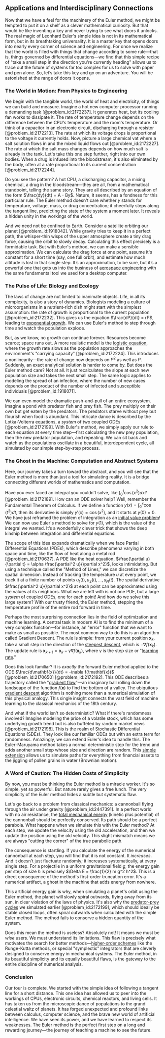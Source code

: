 ## Applications and Interdisciplinary Connections

Now that we have a feel for the machinery of the Euler method, we might be tempted to put it on a shelf as a clever mathematical curiosity. But that would be like inventing a key and never trying to see what doors it unlocks. The real magic of Leonhard Euler's simple idea is not in its mathematical form, but in its breathtaking universality. It is a master key that opens doors into nearly every corner of science and engineering. For once we realize that the world is filled with things that change according to some rule—that is, things governed by differential equations—we find that this simple recipe of "take a small step in the direction you're currently heading" allows us to trace out the future of systems far too complex for us to solve with paper and pen alone. So, let’s take this key and go on an adventure. You will be astonished at the range of doors it opens.

### The World in Motion: From Physics to Engineering

We begin with the tangible world, the world of heat and electricity, of things we can build and measure. Imagine a hot new computer processor running a demanding task [@problem_id:2172237]. It generates heat, but its cooling fan works to dissipate it. The rate of temperature change depends on the difference between the CPU's temperature and the room's temperature. Or think of a capacitor in an electronic circuit, discharging through a resistor [@problem_id:2172213]. The rate at which its voltage drops is proportional to the voltage it currently holds. Now, picture a large chemical vat where a salt solution flows in and the mixed liquid flows out [@problem_id:2172227]. The rate at which the salt mass changes depends on how much salt is already in the tank. Let's take this one step further, right into our own bodies. When a drug is infused into the bloodstream, it's also eliminated by the body, often at a rate proportional to its current concentration [@problem_id:2172244].

Do you see the pattern? A hot CPU, a discharging capacitor, a mixing chemical, a drug in the bloodstream—they are all, from a mathematical standpoint, telling the same story. They are all described by an equation of the form $\frac{dy}{dt} = A - By$. Nature, it seems, has a fondness for this particular rule. The Euler method doesn't care whether $y$ stands for temperature, voltage, mass, or drug concentration; it cheerfully steps along the tangent line, predicting the state of the system a moment later. It reveals a hidden unity in the workings of the world.

And we need not be confined to Earth. Consider a satellite orbiting our planet [@problem_id:1918042]. While gravity tries to keep it in a perfect path, the whisper-thin wisps of the upper atmosphere create a tiny drag force, causing the orbit to slowly decay. Calculating this effect precisely is a formidable task. But with Euler's method, we can make a sensible approximation. We can calculate the drag force at one point, assume it's constant for a short time (say, one full orbit), and estimate how much altitude is lost in that single step. It’s an approximation, to be sure, but it’s a powerful one that gets us into the business of [aerospace engineering](@article_id:268009) with the same fundamental tool we used for a desktop computer.

### The Pulse of Life: Biology and Ecology

The laws of change are not limited to inanimate objects. Life, in all its complexity, is also a story of dynamics. Biologists modeling a culture of microorganisms in a nutrient-rich dish might start with the simplest assumption: the rate of growth is proportional to the current population [@problem_id:2172232]. This gives us the equation $\frac{dP}{dt} = rP$, leading to [exponential growth](@article_id:141375). We can use Euler's method to step through time and watch the population explode.

But, as we know, no growth can continue forever. Resources become scarce; space runs out. A more realistic model is the [logistic equation](@article_id:265195), where the growth rate slows as the population approaches the environment's "carrying capacity" [@problem_id:2172224]. This introduces a nonlinearity—the rate of change now depends on $P^2$ as well as $P$. Suddenly, an exact analytical solution is harder to come by. But does the Euler method care? Not at all. It just recalculates the slope at each new population size and takes the next small step. The same logic applies to modeling the spread of an infection, where the number of new cases depends on the product of the number of infected and susceptible individuals [@problem_id:1918071].

We can even model the dramatic push-and-pull of an entire ecosystem. Imagine a pond with predator fish and prey fish. The prey multiply on their own but get eaten by the predators. The predators starve without prey but flourish when food is abundant. This intricate dance is described by the Lotka-Volterra equations, a *system* of two coupled ODEs [@problem_id:2172199]. With Euler's method, we simply apply our rule to each equation at every time step—first calculating the new prey population, then the new predator population, and repeating. We can sit back and watch as the populations oscillate in a beautiful, interdependent cycle, all simulated by our simple step-by-step process.

### The Ghost in the Machine: Computation and Abstract Systems

Here, our journey takes a turn toward the abstract, and you will see that the Euler method is more than just a tool for simulating reality. It is a bridge connecting different worlds of mathematics and computation.

Have you ever faced an integral you couldn't solve, like $\int_{0}^{1} \cos(x^2) dx$? [@problem_id:2172189]. How can an ODE solver help? Well, remember the Fundamental Theorem of Calculus. If we define a function $y(x) = \int_{0}^{x} \cos(t^2) dt$, then its derivative is simply $y'(x) = \cos(x^2)$, and it starts at $y(0) = 0$. We have just reframed the problem of integration as an [initial value problem](@article_id:142259)! We can now use Euler's method to solve for $y(1)$, which is the value of the integral we wanted. It’s a wonderfully clever trick that shows the deep kinship between integration and differential equations.

The scope of this idea expands dramatically when we face Partial Differential Equations (PDEs), which describe phenomena varying in both space and time, like the flow of heat along a metal rod [@problem_id:2170637]. A PDE like the heat equation, $\frac{\partial u}{\partial t} = \alpha \frac{\partial^2 u}{\partial x^2}$, looks intimidating. But using a technique called the "Method of Lines," we can discretize the spatial dimension. Instead of tracking the temperature $u$ at every point, we track it at a finite number of points $u_1(t), u_2(t), \dots, u_N(t)$. The spatial derivative $\frac{\partial^2 u}{\partial x^2}$ at each point can be approximated using the values at its neighbors. What we are left with is not one PDE, but a large *system* of coupled ODEs, one for each point! And how do we solve this large system? With our trusty friend, the Euler method, stepping the temperature profile of the entire rod forward in time.

Perhaps the most surprising connection lies in the field of optimization and machine learning. A central task in modern AI is to find the minimum of a very complex function—for instance, an "error" function that we want to make as small as possible. The most common way to do this is an algorithm called Gradient Descent. The rule is simple: from your current position $\mathbf{x}_k$, take a small step in the direction of the [steepest descent](@article_id:141364), which is $-\nabla f(\mathbf{x}_k)$. The update rule is $\mathbf{x}_{k+1} = \mathbf{x}_k - \gamma \nabla f(\mathbf{x}_k)$, where $\gamma$ is the step size or "[learning rate](@article_id:139716)."

Does this look familiar? It is *exactly* the forward Euler method applied to the ODE $\frac{d\mathbf{x}}{dt} = -\nabla f(\mathbf{x})$ [@problem_id:2170650] [@problem_id:2172192]. This ODE describes a trajectory called the "[gradient flow](@article_id:173228)"—an imaginary ball rolling down the landscape of the function $f(\mathbf{x})$ to find the bottom of a valley. The ubiquitous [gradient descent](@article_id:145448) algorithm is nothing more than a numerical simulation of this physical analogy. This single insight connects the vast field of machine learning to the classical mechanics of the 18th century.

And what if the world isn't so deterministic? What if there's randomness involved? Imagine modeling the price of a volatile stock, which has some underlying growth trend but is also buffeted by random market news [@problem_id:2172198]. This is the realm of Stochastic Differential Equations (SDEs). They look like our familiar ODEs but with an extra term for randomness. Amazingly, we can extend Euler's idea to handle this. The Euler-Maruyama method takes a normal deterministic step for the trend and adds another small step whose size and direction are random. This [simple extension](@article_id:152454) allows us to simulate paths for everything from financial assets to the jiggling of pollen grains in water (Brownian motion).

### A Word of Caution: The Hidden Costs of Simplicity

By now, you must be thinking the Euler method is a miracle worker. It's so simple, yet so powerful. But nature rarely gives a free lunch. The very simplicity of the Euler method hides a subtle but systematic flaw.

Let's go back to a problem from classical mechanics: a cannonball flying through the air under gravity [@problem_id:2447391]. In a perfect world with no air resistance, the [total mechanical energy](@article_id:166859) (kinetic plus potential) of the cannonball should be perfectly conserved. Its path should be a perfect parabola. What happens when we simulate this with the Euler method? At each step, we update the velocity using the old acceleration, and then we update the position using the old velocity. This slight mismatch means we are always "cutting the corner" of the true parabolic path.

The consequence is startling. If you calculate the energy of the numerical cannonball at each step, you will find that it is not constant. It *increases*. And it doesn't just fluctuate randomly; it increases systematically, at every single step. For a projectile in a uniform gravitational field $g$, the energy gain per step of size $h$ is precisely $\Delta E = \frac{1}{2} m g^2 h^2$. This is a direct consequence of the method's first-order truncation error. It's a numerical artifact, a ghost in the machine that adds energy from nowhere.

This artificial energy gain is why, when simulating a planet's orbit using the Euler method, the planet will slowly spiral outwards, flying away from its sun, in clear violation of the laws of physics. It's also why the [predator-prey cycles](@article_id:260956) we simulated earlier [@problem_id:2172199], which should ideally be stable closed loops, often spiral outwards when calculated with the simple Euler method. The method fails to conserve a hidden quantity of the system.

Does this mean the method is useless? Absolutely not! It means we must be *wise* users. We must understand its limitations. This flaw is precisely what motivates the search for better methods—[higher-order schemes](@article_id:150070) like the Runge-Kutta methods, or special "symplectic" integrators that are cleverly designed to conserve energy in mechanical systems. The Euler method, in its beautiful simplicity and its equally beautiful flaws, is the gateway to the entire discipline of numerical analysis.

### Conclusion

Our tour is complete. We started with the simple idea of following a tangent line for a short distance. This one idea has allowed us to peer into the workings of CPUs, electronic circuits, chemical reactors, and living cells. It has taken us from the microscopic dance of populations to the grand celestial waltz of planets. It has forged unexpected and profound links between calculus, computer science, and the brave new world of artificial intelligence. We have seen its power, and we have learned to respect its weaknesses. The Euler method is the perfect first step on a long and rewarding journey—the journey of teaching a machine to see the future.